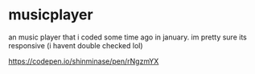 # musicplayer
an music player that i coded some time ago in january. im pretty sure its responsive (i havent double checked lol)


https://codepen.io/shinminase/pen/rNgzmYX
